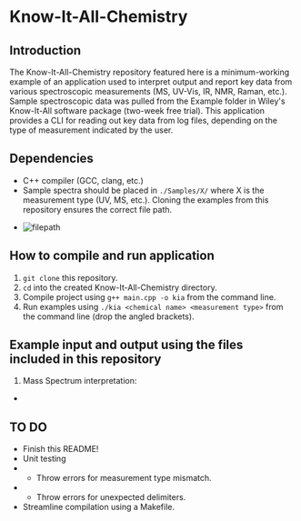 # Know-It-All-Chemistry

## Introduction
The Know-It-All-Chemistry repository featured here is a minimum-working example of an application used to interpret output and report key data from various spectroscopic measurements (MS, UV-Vis, IR, NMR, Raman, etc.). Sample spectroscopic data was pulled from the Example folder in Wiley's Know-It-All software package (two-week free trial). This application provides a CLI for reading out key data from log files, depending on the type of measurement indicated by the user.

## Dependencies
* C++ compiler (GCC, clang, etc.)
* Sample spectra should be placed in `./Samples/X/` where X is the measurement type (UV, MS, etc.). Cloning the examples from this repository ensures the correct file path.
- ![filepath](https://user-images.githubusercontent.com/49886228/149148102-e24e80cc-f2e6-4383-bfe6-f96dd6cce4eb.png)

## How to compile and run application
1. `git clone` this repository.
2. `cd` into the created Know-It-All-Chemistry directory.
3. Compile project using `g++ main.cpp -o kia` from the command line.
4. Run examples using `./kia <chemical name> <measurement type>` from the command line (drop the angled brackets).

## Example input and output using the files included in this repository
1. Mass Spectrum interpretation:
-



## TO DO
* Finish this README!
* Unit testing
* * Throw errors for measurement type mismatch.
* * Throw errors for unexpected delimiters.
* Streamline compilation using a Makefile.
